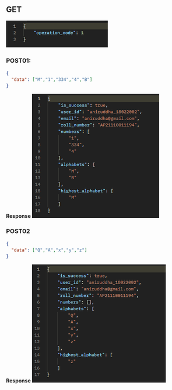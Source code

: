 ## GET
![Response-Get](img/get.png)


### POST01:
```json
{
  "data": ["M","1","334","4","B"]
}
```

**Response**
![Response-Post01](img/post01.png)


### POST02
```json
{
  "data": ["Q","A","x","y","z"]
}
```

**Response**
![Response-Post02](img/post02.png)